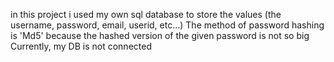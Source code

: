 in this project i used my own sql database to store the values (the username, password, email, userid, etc...)
The method of password hashing is 'Md5' because the hashed version of the given password is not so big
Currently, my DB is not connected
